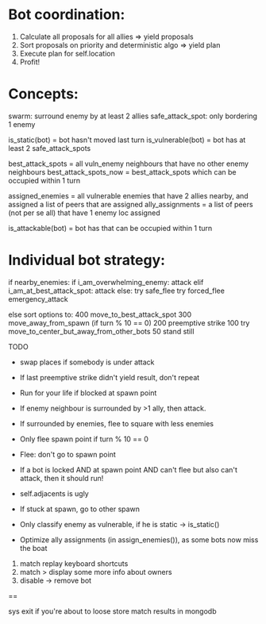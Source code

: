 
# Bot coordination:

1. Calculate all proposals for all allies => yield proposals
2. Sort proposals on priority and deterministic algo => yield plan
3. Execute plan for self.location
4. Profit!

# Concepts:

swarm: surround enemy by at least 2 allies
safe_attack_spot: only bordering 1 enemy

is_static(bot) = bot hasn't moved last turn
is_vulnerable(bot) = bot has at least 2 safe_attack_spots

best_attack_spots = all vuln_enemy neighbours that have no other enemy neighbours 
best_attack_spots_now = best_attack_spots which can be occupied within 1 turn

assigned_enemies = all vulnerable enemies that have 2 allies nearby, 
                   and assigned a list of peers that are assigned
ally_assignments = a list of peers (not per se all) that have 1 enemy loc assigned

is_attackable(bot) = bot has  that can be occupied within 1 turn

# Individual bot strategy:

if nearby_enemies:
    if i_am_overwhelming_enemy: attack
    elif i_am_at_best_attack_spot: attack
    else:
        try safe_flee
        try forced_flee
        emergency_attack

else sort options to:
    400 move_to_best_attack_spot
    300 move_away_from_spawn (if turn % 10 == 0)
    200 preemptive strike
    100 try move_to_center_but_away_from_other_bots
     50 stand still


TODO

* swap places if somebody is under attack

* If last preemptive strike didn't yield result, don't repeat
* Run for your life if blocked at spawn point

* If enemy neighbour is surrounded by >1 ally, then attack. 
* If surrounded by enemies, flee to square with less enemies
* Only flee spawn point if turn % 10 == 0
* Flee: don't go to spawn point
* If a bot is locked AND at spawn point AND can't flee but also can't attack, then it 
  should run!
* self.adjacents is ugly
* If stuck at spawn, go to other spawn
* Only classify enemy as vulnerable, if he is static -> is_static()
* Optimize ally assignments (in assign_enemies()), as some bots now miss the boat

1. match replay keyboard shortcuts
3. match > display some more info about owners
4. disable -> remove bot

==

sys exit if you're about to loose
store match results in mongodb

